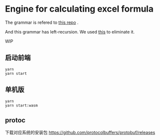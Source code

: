 # Engine for calculating excel formula

The grammar is refered to [this repo](https://github.com/spreadsheetlab/XLParser/blob/master/src/XLParser.Tests/ParserTests.cs)
.

And this grammar has left-recursion. We used [this](https://cyberzhg.github.io/toolbox/left_rec) to eliminate it.

WIP

## 启动前端

```
yarn
yarn start
```

## 单机版

```
yarn
yarn start:wasm
```

## protoc

下载对应系统的安装包
https://github.com/protocolbuffers/protobuf/releases
